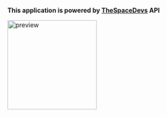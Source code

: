 
**This application is powered by [TheSpaceDevs](https://thespacedevs.com/) API**

<img src="https://cdn.discordapp.com/attachments/393067783979532290/864141550703345704/unknown.png" alt="preview" width="200"/>
